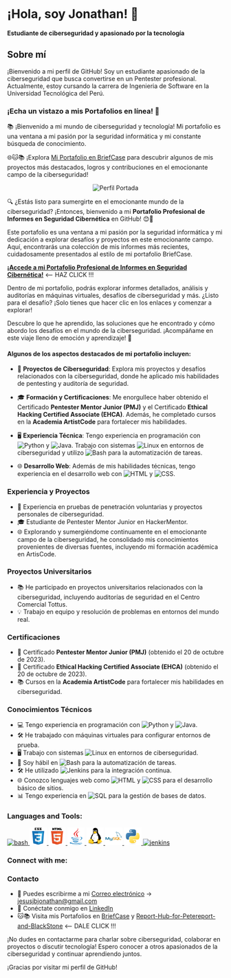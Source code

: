 # ¡Hola, soy Jonathan! 👋

**Estudiante de ciberseguridad y apasionado por la tecnología**

## Sobre mí

¡Bienvenido a mi perfil de GitHub! Soy un estudiante apasionado de la ciberseguridad que busca convertirse en un Pentester profesional. Actualmente, estoy cursando la carrera de Ingenieria de Software en la Universidad Tecnológica del Perú.

### ¡Echa un vistazo a mis Portafolios en línea! 🚀

📚 ¡Bienvenido a mi mundo de ciberseguridad y tecnología! Mi portafolio es una ventana a mi pasión por la seguridad informática y mi constante búsqueda de conocimiento.

🌐🐱📚 ¡Explora [Mi Portafolio en BriefCase](https://jonathanjesus03.github.io/Briefcase/) para descubrir algunos de mis proyectos más destacados, logros y contribuciones en el emocionante campo de la ciberseguridad!

<p align="center">
  <img src="https://c.wallhere.com/photos/30/24/Linux_Kali_Linux_NetHunter_Kali_Linux-136754.jpg!d" alt="Perfil Portada" width="2400" height="370">
</p>

🔍 ¿Estás listo para sumergirte en el emocionante mundo de la ciberseguridad? ¡Entonces, bienvenido a mi **Portafolio Profesional de Informes en Seguridad Cibernética** en GitHub! 😊🚀

Este portafolio es una ventana a mi pasión por la seguridad informática y mi dedicación a explorar desafíos y proyectos en este emocionante campo. Aquí, encontrarás una colección de mis informes más recientes, cuidadosamente presentados al estilo de mi portafolio BriefCase.

[**¡Accede a mi Portafolio Profesional de Informes en Seguridad Cibernética!**](https://github.com/jonathanjesus03/Report-Hub-for-Petereport-and-Blackstone)   <-- HAZ CLICK !!!

Dentro de mi portafolio, podrás explorar informes detallados, análisis y auditorías en máquinas virtuales, desafíos de ciberseguridad y más. ¿Listo para el desafío? ¡Solo tienes que hacer clic en los enlaces y comenzar a explorar!

Descubre lo que he aprendido, las soluciones que he encontrado y cómo abordo los desafíos en el mundo de la ciberseguridad. ¡Acompáñame en este viaje lleno de emoción y aprendizaje! 🚀

#### Algunos de los aspectos destacados de mi portafolio incluyen:

- 💼 **Proyectos de Ciberseguridad**: Explora mis proyectos y desafíos relacionados con la ciberseguridad, donde he aplicado mis habilidades de pentesting y auditoría de seguridad.

- 🎓 **Formación y Certificaciones**: Me enorgullece haber obtenido el Certificado **Pentester Mentor Junior (PMJ)** y el Certificado **Ethical Hacking Certified Associate (EHCA)**. Además, he completado cursos en la **Academia ArtistCode** para fortalecer mis habilidades.

- 🖥️ **Experiencia Técnica**: Tengo experiencia en programación con ![Python](https://img.shields.io/badge/Python-3776AB?style=for-the-badge&logo=python&logoColor=white) y ![Java](https://img.shields.io/badge/Java-007396?style=for-the-badge&logo=java&logoColor=white). Trabajo con sistemas ![Linux](https://img.shields.io/badge/Linux-FCC624?style=for-the-badge&logo=linux&logoColor=black) en entornos de ciberseguridad y utilizo ![Bash](https://img.shields.io/badge/Bash-4EAA25?style=for-the-badge&logo=gnu-bash&logoColor=white) para la automatización de tareas.

- 🌐 **Desarrollo Web**: Además de mis habilidades técnicas, tengo experiencia en el desarrollo web con ![HTML](https://img.shields.io/badge/HTML-E34F26?style=for-the-badge&logo=html5&logoColor=white) y ![CSS](https://img.shields.io/badge/CSS-1572B6?style=for-the-badge&logo=css3&logoColor=white).

### Experiencia y Proyectos

- 💼 Experiencia en pruebas de penetración voluntarias y proyectos personales de ciberseguridad.
- 🎓 Estudiante de Pentester Mentor Junior en HackerMentor.
- 🌐 Explorando y sumergiéndome continuamente en el emocionante campo de la ciberseguridad, he consolidado mis conocimientos provenientes de diversas fuentes, incluyendo mi formación académica en ArtisCode.

### Proyectos Universitarios

- 📚 He participado en proyectos universitarios relacionados con la ciberseguridad, incluyendo auditorías de seguridad en el Centro Comercial Tottus.
- 💡 Trabajo en equipo y resolución de problemas en entornos del mundo real.

### Certificaciones

- 📜 Certificado **Pentester Mentor Junior (PMJ)** (obtenido el 20 de octubre de 2023).
- 📜 Certificado **Ethical Hacking Certified Associate (EHCA)** (obtenido el 20 de octubre de 2023).
- 📚 Cursos en la **Academia ArtistCode** para fortalecer mis habilidades en ciberseguridad.

### Conocimientos Técnicos

- 💻 Tengo experiencia en programación con  ![Python](https://img.shields.io/badge/Python-3776AB?style=for-the-badge&logo=python&logoColor=white)  y  ![Java](https://img.shields.io/badge/Java-007396?style=for-the-badge&logo=java&logoColor=white).
- 🛠️ He trabajado con máquinas virtuales para configurar entornos de prueba.
- 🖥️ Trabajo con sistemas ![Linux](https://img.shields.io/badge/Linux-FCC624?style=for-the-badge&logo=linux&logoColor=black) en entornos de ciberseguridad.
- 🐚 Soy hábil en  ![Bash](https://img.shields.io/badge/Bash-4EAA25?style=for-the-badge&logo=gnu-bash&logoColor=white)  para la automatización de tareas.
- 🛠️ He utilizado  ![Jenkins](https://img.shields.io/badge/Jenkins-D24939?style=for-the-badge&logo=jenkins&logoColor=white)  para la integración continua.
- 🌐 Conozco lenguajes web como  ![HTML](https://img.shields.io/badge/HTML-E34F26?style=for-the-badge&logo=html5&logoColor=white)  y  ![CSS](https://img.shields.io/badge/CSS-1572B6?style=for-the-badge&logo=css3&logoColor=white)  para el desarrollo básico de sitios.
- 📊 Tengo experiencia en  ![SQL](https://img.shields.io/badge/SQL-4479A1?style=for-the-badge&logo=sql&logoColor=white)  para la gestión de bases de datos.

<p align="left">
</p>

<h3 align="left">Languages and Tools:</h3>
<p align="left"> <a href="https://www.gnu.org/software/bash/" target="_blank" rel="noreferrer"> <img src="https://www.vectorlogo.zone/logos/gnu_bash/gnu_bash-icon.svg" alt="bash" width="40" height="40"/> </a> <a href="https://www.w3schools.com/css/" target="_blank" rel="noreferrer"> <img src="https://raw.githubusercontent.com/devicons/devicon/master/icons/css3/css3-original-wordmark.svg" alt="css3" width="40" height="40"/> </a> <a href="https://www.w3.org/html/" target="_blank" rel="noreferrer"> <img src="https://raw.githubusercontent.com/devicons/devicon/master/icons/html5/html5-original-wordmark.svg" alt="html5" width="40" height="40"/> </a> <a href="https://www.java.com" target="_blank" rel="noreferrer"> <img src="https://raw.githubusercontent.com/devicons/devicon/master/icons/java/java-original.svg" alt="java" width="40" height="40"/> </a> <a href="https://www.linux.org/" target="_blank" rel="noreferrer"> <img src="https://raw.githubusercontent.com/devicons/devicon/master/icons/linux/linux-original.svg" alt="linux" width="40" height="40"/> </a> <a href="https://www.mysql.com/" target="_blank" rel="noreferrer"> <img src="https://raw.githubusercontent.com/devicons/devicon/master/icons/mysql/mysql-original-wordmark.svg" alt="mysql" width="40" height="40"/> </a> <a href="https://www.python.org" target="_blank" rel="noreferrer"> <img src="https://raw.githubusercontent.com/devicons/devicon/master/icons/python/python-original.svg" alt="python" width="40" height="40"/> </a> <a href="https://www.jenkins.io" target="_blank" rel="noreferrer"> <img src="https://www.vectorlogo.zone/logos/jenkins/jenkins-icon.svg" alt="jenkins" width="40" height="40"/> </a> </p>


<h3 align="left">Connect with me:</h3>

### Contacto

- 📧 Puedes escribirme a mi [Correo electrónico](jesusjbjonathan@gmail.com) -> jesusjbjonathan@gmail.com
- 🔗 Conéctate conmigo en [LinkedIn](https://www.linkedin.com/in/jonathanj-pen)
- 🐱📚 Visita mis Portafolios en [BriefCase](https://jonathanjesus03.github.io/Briefcase/) y [Report-Hub-for-Petereport-and-BlackStone](https://github.com/jonathanjesus03/Report-Hub-for-Petereport-and-Blackstone)     <-- DALE CLICK !!!

¡No dudes en contactarme para charlar sobre ciberseguridad, colaborar en proyectos o discutir tecnología! Espero conocer a otros apasionados de la ciberseguridad y continuar aprendiendo juntos.

¡Gracias por visitar mi perfil de GitHub!
